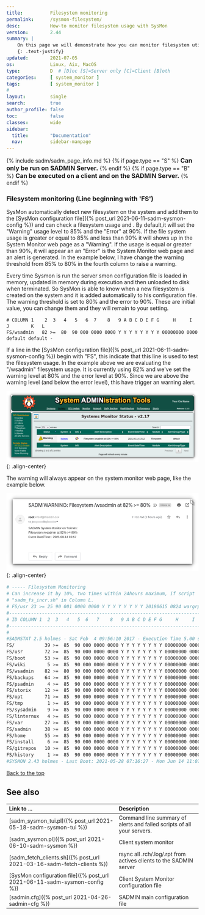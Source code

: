```yaml
---
title:          Filesystem monitoring 
permalink:      /sysmon-filesystem/
desc:           How-to monitor filesystem usage with SysMon
version:        2.44
summary: |         
    On this page we will demonstrate how you can monitor filesystem utilization on a system.
    {: .text-justify}
updated:        2021-07-05
os:             Linux, Aix, MacOS
type:           D  # [D]oc [S]=Server only [C]=Client [B]oth
categories:     [ system_monitor ] 
tags:           [ system_monitor ] 
#
layout:         single
search:         true
author_profile: false
toc:            false
classes:        wide
sidebar:
  title:        "Documentation"
  nav:          sidebar-manpage
---
```

<a id="top_of_page"></a>

{% include sadm/sadm_page_info.md %}
{% if page.type == "S" %}
<font size="3"><strong>Can only be run on SADMIN Server.</strong></font>
{% endif %}
{% if page.type == "B" %}
<font size="3"><strong>Can be executed on a client and on the SADMIN Server.</strong></font>
{% endif %}



<a id="filesystem"></a>
### Filesystem monitoring (Line beginning with 'FS')

SysMon automatically detect new filesystem on the system and add them to the [SysMon configuration file]({% post_url 2021-06-11-sadm-sysmon-config %}) and can check a filesystem usage and . By default,it will set 
the "Warning" usage level to 85% and the "Error" at 90%. If the file system usage is greater or 
equal to 85% and less than 90% it will shows up in the System Monitor web page as a "Warning". 
If the usage is equal or greater than 90%, it will appear an an "Error" is the System Monitor 
web page and an alert is generated. In the example below, I have change the warning threshold from 
85% to 80% in the fourth column to raise a warning.

Every time Sysmon is run the server smon configuration file is loaded in memory,
updated in memory during execution and then unloaded to disk when terminated.
So SysMon is able to know when a new filesystem is created on the system and it is
added automatically to his configuration file. 
The warning threshold is set to 80% and the error to 90%.
These are initial value, you can change them and they will remain to your setting.

```
# COLUMN 1    2  3   4   5   6  7    8   9 A B C D E F G     H     I      J        K   L
FS/wsadmin   82 >=  80  90 000 0000 0000 Y Y Y Y Y Y Y Y 00000000 0000 default default -
```
If a line in the [SysMon configuration file]({% post_url 2021-06-11-sadm-sysmon-config %}) begin
with "FS", this indicate that this line is used to test the filesystem usage. In the example above
we are evaluating the "/wsadmin" filesystem usage. It is currently using 82% and we've set the
warning level at 80% and the error level at 90%. Since we are above the warning level (and below the
error level), this have trigger an warning alert. 

![Sysmon Warning on Web](/assets/img/sadm_sysmon/sadm_sysmon_filesystem_warning.png){: .align-center} 

The warning will always appear on the system monitor web page, like the example below. 

![Sysmon Warning on Web](/assets/img/sadm_sysmon/sadm_sysmon_warning_email.png){: .align-center} 

```bash
# ----- Filesystem Monitoring
# Can increase it by 10%, two times within 24hours maximum, if script 
# "sadm_fs_incr.sh" in Column L.
# FS/usr 23 >= 25 90 001 0000 0000 Y Y Y Y Y Y Y Y 20180615 0824 wargrp errgrp sadm_fs_incr.sh
#----------------------------------------------------------------------------------------
# ID COLUMN 1  2  3   4   5  6   7    8   9 A B C D E F G     H     I     J       K     L
#----------------------------------------------------------------------------------------
#
#SADMSTAT 2.5 holmes - Sat Feb  4 09:56:10 2017 - Execution Time 5.00 seconds
FS/           39 >=  85  90 000 0000 0000 Y Y Y Y Y Y Y Y 00000000 0000 default default -
FS/usr        72 >=  85  90 000 0000 0000 Y Y Y Y Y Y Y Y 00000000 0000 default default -
FS/boot       53 >=  85  90 000 0000 0000 Y Y Y Y Y Y Y Y 00000000 0000 default default -
FS/wiki        5 >=  85  90 000 0000 0000 Y Y Y Y Y Y Y Y 00000000 0000 default default -
FS/wsadmin    82 >=  80  90 000 0000 0000 Y Y Y Y Y Y Y Y 00000000 0000 default default -
FS/backups    64 >=  85  90 000 0000 0000 Y Y Y Y Y Y Y Y 00000000 0000 default default -
FS/psadmin     4 >=  85  90 000 0000 0000 Y Y Y Y Y Y Y Y 00000000 0000 default default -
FS/storix     12 >=  85  90 000 0000 0000 Y Y Y Y Y Y Y Y 00000000 0000 default default -
FS/opt        71 >=  85  90 000 0000 0000 Y Y Y Y Y Y Y Y 00000000 0000 default default -
FS/tmp         1 >=  85  90 000 0000 0000 Y Y Y Y Y Y Y Y 00000000 0000 default default -
FS/sysadmin    9 >=  85  90 000 0000 0000 Y Y Y Y Y Y Y Y 00000000 0000 default default -
FS/linternux   4 >=  85  90 000 0000 0000 Y Y Y Y Y Y Y Y 00000000 0000 default default -
FS/var        27 >=  85  90 000 0000 0000 Y Y Y Y Y Y Y Y 00000000 0000 default default -
FS/sadmin     38 >=  85  90 000 0000 0000 Y Y Y Y Y Y Y Y 00000000 0000 default default -
FS/home       55 >=  85  90 000 0000 0000 Y Y Y Y Y Y Y Y 00000000 0000 default default -
FS/install     6 >=  85  90 000 0000 0000 Y Y Y Y Y Y Y Y 00000000 0000 default default -
FS/gitrepos   10 >=  85  90 000 0000 0000 Y Y Y Y Y Y Y Y 00000000 0000 default default -
FS/history     1 >=  85  90 000 0000 0000 Y Y Y Y Y Y Y Y 00000000 0000 default default -
#SYSMON 2.43 holmes - Last Boot: 2021-05-28 07:16:27 - Mon Jun 14 11:07:04 2021 - Execution Time 2.00 seconds
```

[Back to the top](#top_of_page)



<a id="seealso"></a>
## See also

| Link to ...| Description |  
| :--- | :--- |  
| [sadm_sysmon_tui.pl]({% post_url 2021-05-18-sadm-sysmon-tui %})                   |  Command line summary of alerts and failed scripts of all your servers.  
| [sadm_sysmon.pl]({% post_url 2021-06-10-sadm-sysmon %})                           | Client system monitor   
| [sadm_fetch_clients.sh]({% post_url 2021-03-16-sadm-fetch-clients %})               | rsync all .rch/.log/.rpt from actives clients to the SADMIN server  
| [SysMon configuration file]({% post_url 2021-06-11-sadm-sysmon-config %})         | Client System Monitor configuration file   
| [sadmin.cfg]({% post_url 2021-04-26-sadmin-cfg %})                                | SADMIN main configuration file   

